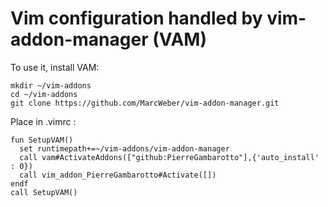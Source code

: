 Vim configuration handled by vim-addon-manager (VAM)
====================================================

To use it, install VAM:

    mkdir ~/vim-addons
    cd ~/vim-addons
    git clone https://github.com/MarcWeber/vim-addon-manager.git
    
Place in .vimrc :

    fun SetupVAM()
      set runtimepath+=~/vim-addons/vim-addon-manager
      call vam#ActivateAddons(["github:PierreGambarotto"],{'auto_install' : 0})
      call vim_addon_PierreGambarotto#Activate([])
    endf
    call SetupVAM()
